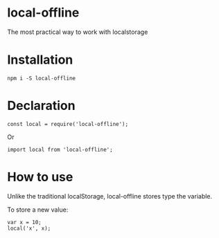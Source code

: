 # local-offline

The most practical way to work with localstorage

# Installation

```npm i -S local-offline```

# Declaration

```const local = require('local-offline');```

Or

```import local from 'local-offline';```

# How to use

Unlike the traditional localStorage, local-offline stores type the variable.

To store a new value:

```
var x = 10;
local('x', x);
```
